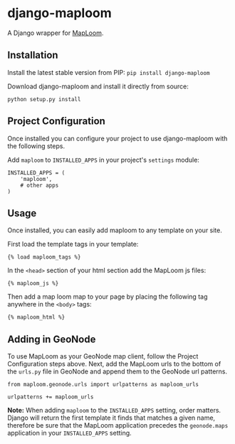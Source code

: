 django-maploom
==============

A Django wrapper for [MapLoom](https://github.com/ROGUE-JCTD/MapLoom).

Installation
------------
Install the latest stable version from PIP: 
```pip install django-maploom```

Download django-maploom and install it directly from source:

```python setup.py install```

Project Configuration
---------------------

Once installed you can configure your project to use 
django-maploom with the following steps.

Add ``maploom`` to ``INSTALLED_APPS`` in your project's
``settings`` module:

    INSTALLED_APPS = (
        'maploom',
        # other apps
    )

Usage
-----

Once installed, you can easily add maploom to any template on your site.

First load the template tags in your template:

	{% load maploom_tags %}

In the ```<head>``` section of your html section add the MapLoom js files:

    {% maploom_js %}

Then add a map loom map to your page by placing the following tag anywhere in the ```<body>``` tags:

	{% maploom_html %}


Adding in GeoNode
-----------------
To use MapLoom as your GeoNode map client, follow the Project Configuration steps above.  Next, add the MapLoom urls
to the bottom of the `urls.py` file in GeoNode and append them to the GeoNode url patterns.

```
from maploom.geonode.urls import urlpatterns as maploom_urls

urlpatterns += maploom_urls
```
**Note:** When adding `maploom` to the `INSTALLED_APPS` setting, order matters.  Django will return the first template
it finds that matches a given name, therefore be sure that the MapLoom application precedes the `geonode.maps`
application in your `INSTALLED_APPS` setting.
